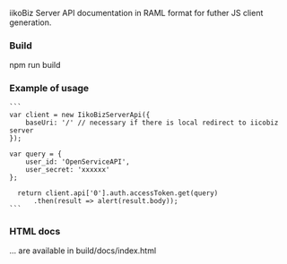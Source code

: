iikoBiz Server API documentation in RAML format for futher JS client generation.

### Build
npm run build

### Example of usage
    ```
    var client = new IikoBizServerApi({
        baseUri: '/' // necessary if there is local redirect to iicobiz server
    });

    var query = {
        user_id: 'OpenServiceAPI',
        user_secret: 'xxxxxx'
    };

      return client.api['0'].auth.accessToken.get(query)
          .then(result => alert(result.body));
    ```

### HTML docs
... are available in build/docs/index.html